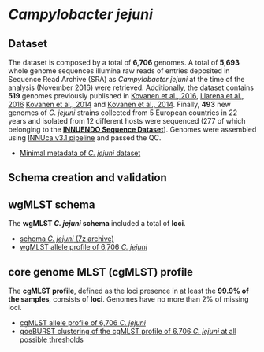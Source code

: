 # *Campylobacter jejuni*

## Dataset
The dataset is composed by a total of **6,706** genomes. A total of  **5,693** whole genome sequences illumina raw reads of entries deposited in Sequence Read Archive (SRA) as *Campylobacter jejuni* at the time of the analysis (November 2016) were retrieved.  Additionally, the dataset contains **519** genomes previously published in [Kovanen et al., 2016](https://www.ncbi.nlm.nih.gov/pubmed/27041390), [Llarena et al., 2016](https://www.ncbi.nlm.nih.gov/pubmed/28348829) [Kovanen et al., 2014](https://www.ncbi.nlm.nih.gov/pubmed/25232158) and [Kovanen et al., 2014](https://www.ncbi.nlm.nih.gov/pubmed/24655229). Finally, **493** new genomes of *C. jejuni* strains collected from 5 European countries in 22 years and isolated from 12 different hosts were sequenced (277 of which belonging to the **[INNUENDO Sequence Dataset](https://docs.google.com/viewer?a=v&pid=sites&srcid=ZGVmYXVsdGRvbWFpbnxpbm51ZW5kb2NvbnxneDo2YmYyOGU0MjE4ZGJiMmQ0)**). Genomes were assembled using [INNUca v3.1 pipeline](https://github.com/INNUENDOCON/INNUca) and passed the QC. 

* [Minimal metadata of *C. jejuni* dataset]() 

## Schema creation and validation


## wgMLST schema
The **wgMLST *C. jejuni* schema** included a total of **loci**.

* [schema *C. jejuni* (7z archive)]()
* [wgMLST allele profile of 6,706 *C. jejuni*]()

## core genome MLST (cgMLST) profile
The **cgMLST profile**, defined as the loci presence in at least the **99.9% of the samples**, consists of **loci**. Genomes have no more than 2% of missing loci.

* [cgMLST allele profile of 6,706 *C. jejuni*]()
* [goeBURST clustering of the cgMLST profile of 6,706 *C. jejuni* at all possible thresholds]()

